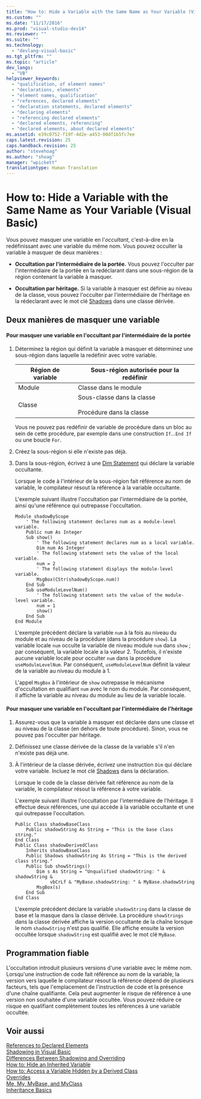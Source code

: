 ```yaml
---
title: "How to: Hide a Variable with the Same Name as Your Variable (Visual Basic) | Microsoft Docs"
ms.custom: ""
ms.date: "11/17/2016"
ms.prod: "visual-studio-dev14"
ms.reviewer: ""
ms.suite: ""
ms.technology: 
  - "devlang-visual-basic"
ms.tgt_pltfrm: ""
ms.topic: "article"
dev_langs: 
  - "VB"
helpviewer_keywords: 
  - "qualification, of element names"
  - "declarations, elements"
  - "element names, qualification"
  - "references, declared elements"
  - "declaration statements, declared elements"
  - "declaring elements"
  - "referencing declared elements"
  - "declared elements, referencing"
  - "declared elements, about declared elements"
ms.assetid: e39c0752-f19f-4d2e-a453-00df1b5fc7ee
caps.latest.revision: 25
caps.handback.revision: 25
author: "stevehoag"
ms.author: "shoag"
manager: "wpickett"
translationtype: Human Translation
---
```

# How to: Hide a Variable with the Same Name as Your Variable (Visual Basic)
Vous pouvez masquer une variable en l'*occultant*, c'est\-à\-dire en la redéfinissant avec une variable du même nom.  Vous pouvez occulter la variable à masquer de deux manières :  
  
-   **Occultation par l'intermédiaire de la portée.** Vous pouvez l'occulter par l'intermédiaire de la portée en la redéclarant dans une sous\-région de la région contenant la variable à masquer.  
  
-   **Occultation par héritage.** Si la variable à masquer est définie au niveau de la classe, vous pouvez l'occulter par l'intermédiaire de l'héritage en la rédeclarant avec le mot clé [Shadows](../../../../visual-basic/language-reference/modifiers/shadows.md) dans une classe dérivée.  
  
## Deux manières de masquer une variable  
  
#### Pour masquer une variable en l'occultant par l'intermédiaire de la portée  
  
1.  Déterminez la région qui définit la variable à masquer et déterminez une sous\-région dans laquelle la redéfinir avec votre variable.  
  
    |Région de variable|Sous\-région autorisée pour la redéfinir|  
    |------------------------|----------------------------------------------|  
    |Module|Classe dans le module|  
    |Classe|Sous\-classe dans la classe<br /><br /> Procédure dans la classe|  
  
     Vous ne pouvez pas redéfinir de variable de procédure dans un bloc au sein de cette procédure, par exemple dans une construction `If`...`End If` ou une boucle `For`.  
  
2.  Créez la sous\-région si elle n'existe pas déjà.  
  
3.  Dans la sous\-région, écrivez à une [Dim Statement](../../../../visual-basic/language-reference/statements/dim-statement.md) qui déclare la variable occultante.  
  
     Lorsque le code à l'intérieur de la sous\-région fait référence au nom de variable, le compilateur résout la référence à la variable occultante.  
  
     L'exemple suivant illustre l'occultation par l'intermédiaire de la portée, ainsi qu'une référence qui outrepasse l'occultation.  
  
    ```  
    Module shadowByScope  
        ' The following statement declares num as a module-level variable.  
        Public num As Integer  
        Sub show()  
            ' The following statement declares num as a local variable.  
            Dim num As Integer  
            ' The following statement sets the value of the local variable.  
            num = 2  
            ' The following statement displays the module-level variable.  
            MsgBox(CStr(shadowByScope.num))  
        End Sub  
        Sub useModuleLevelNum()  
            ' The following statement sets the value of the module-level variable.  
            num = 1  
            show()  
        End Sub  
    End Module  
    ```  
  
     L'exemple précédent déclare la variable `num` à la fois au niveau du module et au niveau de la procédure \(dans la procédure `show`\).  La variable locale `num` occulte la variable de niveau module `num` dans `show` ; par conséquent, la variable locale a la valeur 2.  Toutefois, il n'existe aucune variable locale pour occulter `num` dans la procédure `useModuleLevelNum`.  Par conséquent, `useModuleLevelNum` définit la valeur de la variable au niveau du module à 1.  
  
     L'appel `MsgBox` à l'intérieur de `show` outrepasse le mécanisme d'occultation en qualifiant `num` avec le nom du module.  Par conséquent, il affiche la variable au niveau du module au lieu de la variable locale.  
  
#### Pour masquer une variable en l'occultant par l'intermédiaire de l'héritage  
  
1.  Assurez\-vous que la variable à masquer est déclarée dans une classe et au niveau de la classe \(en dehors de toute procédure\).  Sinon, vous ne pouvez pas l'occulter par héritage.  
  
2.  Définissez une classe dérivée de la classe de la variable s'il n'en n'existe pas déjà une.  
  
3.  À l'intérieur de la classe dérivée, écrivez une instruction `Dim` qui déclare votre variable.  Incluez le mot clé [Shadows](../../../../visual-basic/language-reference/modifiers/shadows.md) dans la déclaration.  
  
     Lorsque le code de la classe dérivée fait référence au nom de la variable, le compilateur résout la référence à votre variable.  
  
     L'exemple suivant illustre l'occultation par l'intermédiaire de l'héritage.  Il effectue deux références, une qui accède à la variable occultante et une qui outrepasse l'occultation.  
  
    ```  
    Public Class shadowBaseClass  
        Public shadowString As String = "This is the base class string."  
    End Class  
    Public Class shadowDerivedClass  
        Inherits shadowBaseClass  
        Public Shadows shadowString As String = "This is the derived class string."  
        Public Sub showStrings()  
            Dim s As String = "Unqualified shadowString: " & shadowString &  
                 vbCrLf & "MyBase.shadowString: " & MyBase.shadowString  
            MsgBox(s)  
        End Sub  
    End Class  
    ```  
  
     L'exemple précédent déclare la variable `shadowString` dans la classe de base et la masque dans la classe dérivée.  La procédure `showStrings` dans la classe dérivée affiche la version occultante de la chaîne lorsque le nom `shadowString` n'est pas qualifié.  Elle affiche ensuite la version occultée lorsque `shadowString` est qualifié avec le mot clé `MyBase`.  
  
## Programmation fiable  
 L'occultation introduit plusieurs versions d'une variable avec le même nom.  Lorsqu'une instruction de code fait référence au nom de la variable, la version vers laquelle le compilateur résout la référence dépend de plusieurs facteurs, tels que l'emplacement de l'instruction de code et la présence d'une chaîne qualifiante.  Cela peut augmenter le risque de référence à une version non souhaitée d'une variable occultée.  Vous pouvez réduire ce risque en qualifiant complètement toutes les références à une variable occultée.  
  
## Voir aussi  
 [References to Declared Elements](../../../../visual-basic/programming-guide/language-features/declared-elements/references-to-declared-elements.md)   
 [Shadowing in Visual Basic](../../../../visual-basic/programming-guide/language-features/declared-elements/shadowing.md)   
 [Differences Between Shadowing and Overriding](../../../../visual-basic/programming-guide/language-features/declared-elements/differences-between-shadowing-and-overriding.md)   
 [How to: Hide an Inherited Variable](../../../../visual-basic/programming-guide/language-features/declared-elements/how-to-hide-an-inherited-variable.md)   
 [How to: Access a Variable Hidden by a Derived Class](../../../../visual-basic/programming-guide/language-features/declared-elements/how-to-access-a-variable-hidden-by-a-derived-class.md)   
 [Overrides](../../../../visual-basic/language-reference/modifiers/overrides.md)   
 [Me, My, MyBase, and MyClass](../../../../visual-basic/programming-guide/program-structure/me-my-mybase-and-myclass.md)   
 [Inheritance Basics](../../../../visual-basic/programming-guide/language-features/objects-and-classes/inheritance-basics.md)